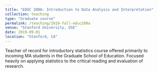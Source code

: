 ```yaml
---
title: "EDUC 200A: Introduction to Data Analysis and Interpretation"
collection: teaching
type: "Graduate course"
permalink: /teaching/2019-fall-educ200a
venue: "Stanford University, GSE"
date: 2019-09-01
location: "Stanford, CA"
---
```


Teacher of record for introductory statistics course offered primarily to incoming MA students in the Graduate School of Education. Focused heavily on applying statistics to the critical reading and evaluation of research.
